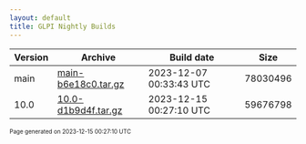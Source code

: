 ```yaml
---
layout: default
title: GLPI Nightly Builds
---
```


Version|Archive|Build date|Size
---|---|---|---
main|[main-b6e18c0.tar.gz](main-b6e18c0.tar.gz)|2023-12-07 00:33:43 UTC|78030496
10.0|[10.0-d1b9d4f.tar.gz](10.0-d1b9d4f.tar.gz)|2023-12-15 00:27:10 UTC|59676798

<font size="1">Page generated on 2023-12-15 00:27:10 UTC</font>
